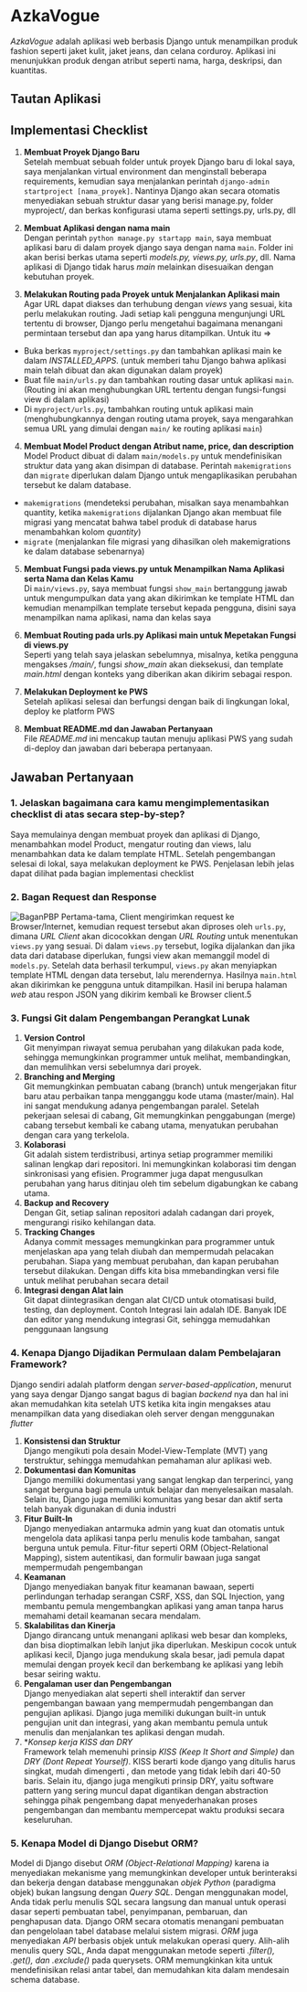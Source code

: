 # AzkaVogue
_AzkaVogue_ adalah aplikasi web berbasis Django untuk menampilkan produk fashion seperti jaket kulit, jaket jeans, dan celana corduroy. Aplikasi ini menunjukkan produk dengan atribut seperti nama, harga, deskripsi, dan kuantitas.

## Tautan Aplikasi

## Implementasi Checklist
1. **Membuat Proyek Django Baru**<br>
Setelah membuat sebuah folder untuk proyek Django baru di lokal saya, saya menjalankan virtual environment dan menginstall beberapa requirements, kemudian saya menjalankan perintah `django-admin startproject [nama_proyek]`. Nantinya Django akan secara otomatis menyediakan sebuah struktur dasar yang berisi manage.py, folder myproject/, dan berkas konfigurasi utama seperti settings.py, urls.py, dll

2. **Membuat Aplikasi dengan nama main**<br>
Dengan perintah `python manage.py startapp main`, saya membuat aplikasi baru di dalam proyek django saya dengan nama `main`. Folder ini akan berisi berkas utama seperti _models.py, views.py, urls.py_, dll. Nama aplikasi di Django tidak harus _main_ melainkan disesuaikan dengan kebutuhan proyek.

3. **Melakukan Routing pada Proyek untuk Menjalankan Aplikasi main**<br>
Agar URL dapat diakses dan terhubung dengan _views_ yang sesuai, kita perlu melakukan routing. Jadi setiap kali pengguna mengunjungi URL tertentu di browser, Django perlu mengetahui bagaimana menangani permintaan tersebut dan apa yang harus ditampilkan. Untuk itu =>
- Buka berkas `myproject/settings.py` dan tambahkan aplikasi main ke dalam _INSTALLED_APPS_. (untuk memberi tahu Django bahwa aplikasi main telah dibuat dan akan digunakan dalam proyek)<br>
- Buat file `main/urls.py` dan tambahkan routing dasar untuk aplikasi `main`. (Routing ini akan menghubungkan URL tertentu dengan fungsi-fungsi view di dalam aplikasi) <br>
- Di `myproject/urls.py`, tambahkan routing untuk aplikasi main (menghubungkannya dengan routing utama proyek, saya mengarahkan semua URL yang dimulai dengan `main/` ke routing aplikasi `main`) <br>

4. **Membuat Model Product dengan Atribut name, price, dan description**<br>
Model Product dibuat di dalam `main/models.py` untuk mendefinisikan struktur data yang akan disimpan di database. Perintah `makemigrations` dan `migrate` diperlukan dalam Django untuk mengaplikasikan perubahan tersebut ke dalam database. 
- `makemigrations` (mendeteksi perubahan, misalkan saya menambahkan quantity, ketika `makemigrations` dijalankan Django akan membuat file migrasi yang mencatat bahwa tabel produk di database harus menambahkan kolom _quantity_)<br>
- `migrate` (menjalankan file migrasi yang dihasilkan oleh makemigrations ke dalam database sebenarnya) <br>

5. **Membuat Fungsi pada views.py untuk Menampilkan Nama Aplikasi serta Nama dan Kelas Kamu**<br>
Di `main/views.py`, saya membuat fungsi `show_main` bertanggung jawab untuk mengumpulkan data yang akan dikirimkan ke template HTML dan kemudian menampilkan template tersebut kepada pengguna, disini saya menampilkan nama aplikasi, nama dan kelas saya

6. **Membuat Routing pada urls.py Aplikasi main untuk Mepetakan Fungsi di views.py**<br>
Seperti yang telah saya jelaskan sebelumnya, misalnya, ketika pengguna mengakses */main/*, fungsi *show_main* akan dieksekusi, dan template _main.html_ dengan konteks yang diberikan akan dikirim sebagai respon.

7. **Melakukan Deployment ke PWS**<br>
Setelah aplikasi selesai dan berfungsi dengan baik di lingkungan lokal, deploy ke platform PWS

8. **Membuat README.md dan Jawaban Pertanyaan**<br>
File _README.md_ ini mencakup tautan menuju aplikasi PWS yang sudah di-deploy dan jawaban dari beberapa pertanyaan.

## Jawaban Pertanyaan
### 1. Jelaskan bagaimana cara kamu mengimplementasikan checklist di atas secara step-by-step?
Saya memulainya dengan membuat proyek dan aplikasi di Django, menambahkan model Product, mengatur routing dan views, lalu menambahkan data ke dalam template HTML. Setelah pengembangan selesai di lokal, saya melakukan deployment ke PWS. Penjelasan lebih jelas dapat dilihat pada bagian implementasi checklist<br>

### 2. Bagan Request dan Response
![BaganPBP](https://github.com/user-attachments/assets/c32be3a2-10b2-448a-b2e6-38964b872a2f)
Pertama-tama, Client mengirimkan request ke Browser/Internet, kemudian request tersebut akan diproses oleh `urls.py`, dimana _URL Client_ akan dicocokkan dengan _URL Routing_ untuk menentukan `views.py` yang sesuai. Di dalam `views.py` tersebut, logika dijalankan dan jika data dari database diperlukan, fungsi view akan memanggil model di `models.py`. Setelah data berhasil terkumpul, `views.py` akan menyiapkan template HTML dengan data tersebut, lalu merendernya. Hasilnya `main.html` akan dikirimkan ke pengguna untuk ditampilkan. Hasil ini berupa halaman _web_ atau respon JSON yang dikirim kembali ke Browser client.5

### 3. Fungsi Git dalam Pengembangan Perangkat Lunak
1. **Version Control**<br>
Git menyimpan riwayat semua perubahan yang dilakukan pada kode, sehingga memungkinkan programmer untuk melihat, membandingkan, dan memulihkan versi sebelumnya dari proyek.
2. **Branching and Merging**<br>
Git memungkinkan pembuatan cabang (branch) untuk mengerjakan fitur baru atau perbaikan tanpa mengganggu kode utama (master/main). Hal ini sangat mendukung adanya pengembangan paralel. Setelah pekerjaan selesai di cabang, Git memungkinkan penggabungan (merge) cabang tersebut kembali ke cabang utama, menyatukan perubahan dengan cara yang terkelola.
3. **Kolaborasi**<br>
Git adalah sistem terdistribusi, artinya setiap programmer memiliki salinan lengkap dari repositori. Ini memungkinkan kolaborasi tim dengan sinkronisasi yang efisien. Programmer juga dapat mengusulkan perubahan yang harus ditinjau oleh tim sebelum digabungkan ke cabang utama.
4. **Backup and Recovery**<br>
Dengan Git, setiap salinan repositori adalah cadangan dari proyek, mengurangi risiko kehilangan data.
5. **Tracking Changes**<br>
Adanya commit messages memungkinkan para programmer untuk menjelaskan apa yang telah diubah dan mempermudah pelacakan perubahan. Siapa yang membuat perubahan, dan kapan perubahan tersebut dilakukan. Dengan diffs kita bisa mmebandingkan versi file untuk melihat perubahan secara detail
6. **Integrasi dengan Alat lain**<br>
Git dapat diintegrasikan dengan alat CI/CD untuk otomatisasi build, testing, dan deployment. Contoh Integrasi lain adalah IDE. Banyak IDE dan editor yang mendukung integrasi Git, sehingga memudahkan penggunaan langsung

### 4. Kenapa Django Dijadikan Permulaan dalam Pembelajaran Framework?
Django sendiri adalah platform dengan _server-based-application_, menurut yang saya dengar Django sangat bagus di bagian _backend_ nya dan hal ini akan memudahkan kita setelah UTS ketika kita ingin mengakses atau menampilkan data yang disediakan oleh server dengan menggunakan _flutter_
1. **Konsistensi dan Struktur**<br>
Django mengikuti pola desain Model-View-Template (MVT) yang terstruktur, sehingga memudahkan pemahaman alur aplikasi web.<br>
2. **Dokumentasi dan Komunitas**<br>
Django memiliki dokumentasi yang sangat lengkap dan terperinci, yang sangat berguna bagi pemula untuk belajar dan menyelesaikan masalah. Selain itu, Django juga memiliki komunitas yang besar dan aktif serta telah banyak digunakan di dunia industri<br>
3. **Fitur Built-In**<br>
Django menyediakan antarmuka admin yang kuat dan otomatis untuk mengelola data aplikasi tanpa perlu menulis kode tambahan, sangat berguna untuk pemula. Fitur-fitur seperti ORM (Object-Relational Mapping), sistem autentikasi, dan formulir bawaan juga sangat mempermudah pengembangan<br>
4. **Keamanan**<br>
Django menyediakan banyak fitur keamanan bawaan, seperti perlindungan terhadap serangan CSRF, XSS, dan SQL Injection, yang membantu pemula mengembangkan aplikasi yang aman tanpa harus memahami detail keamanan secara mendalam.<br>
5. **Skalabilitas dan Kinerja**<br>
Django dirancang untuk menangani aplikasi web besar dan kompleks, dan bisa dioptimalkan lebih lanjut jika diperlukan. Meskipun cocok untuk aplikasi kecil, Django juga mendukung skala besar, jadi pemula dapat memulai dengan proyek kecil dan berkembang ke aplikasi yang lebih besar seiring waktu.<br>
6. **Pengalaman user dan Pengembangan**<br>
Django menyediakan alat seperti shell interaktif dan server pengembangan bawaan yang mempermudah pengembangan dan pengujian aplikasi. Django juga memiliki dukungan built-in untuk pengujian unit dan integrasi, yang akan membantu pemula untuk menulis dan menjalankan tes aplikasi dengan mudah.<br>
7. **Konsep kerja KISS dan DRY*<br>
Framework telah memenuhi prinsip _KISS (Keep It Short and Simple)_ dan _DRY (Dont Repeat Yourself)_. KISS berarti kode django yang ditulis harus singkat, mudah dimengerti , dan metode yang tidak lebih dari 40-50 baris. Selain itu, django juga mengikuti prinsip DRY, yaitu software pattern yang sering muncul dapat digantikan dengan abstraction sehingga pihak pengembang dapat menyederhanakan proses pengembangan dan membantu mempercepat waktu produksi secara keseluruhan.<br>

### 5. Kenapa Model di Django Disebut ORM?
Model di Django disebut _ORM (Object-Relational Mapping)_ karena ia menyediakan mekanisme yang memungkinkan developer untuk berinteraksi dan bekerja dengan database menggunakan _objek Python_ (paradigma objek) bukan langsung dengan _Query SQL_. Dengan menggunakan model, Anda tidak perlu menulis SQL secara langsung dan manual untuk operasi dasar seperti pembuatan tabel, penyimpanan, pembaruan, dan penghapusan data. Django ORM secara otomatis menangani pembuatan dan pengelolaan tabel database melalui sistem migrasi. _ORM_ juga menyediakan _API_ berbasis objek untuk melakukan operasi query. Alih-alih menulis query SQL, Anda dapat menggunakan metode seperti _.filter(), .get(), dan .exclude()_ pada querysets. ORM memungkinkan kita untuk mendefinisikan relasi antar tabel, dan memudahkan kita dalam mendesain schema database.
